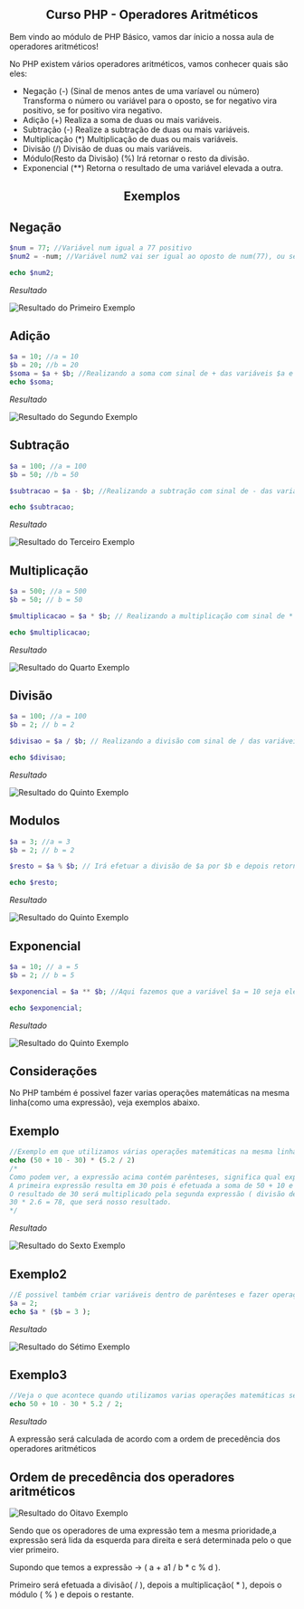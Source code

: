 <h2 align="center">
  Curso PHP - Operadores Aritméticos
</h2>

<p>Bem vindo ao módulo de PHP Básico, vamos dar ínicio a nossa aula de operadores aritméticos!</p>

<p>No PHP existem vários operadores aritméticos, vamos conhecer quais são eles: <p>

- Negação (-) (Sinal de menos antes de uma varíavel ou número) Transforma o número ou variável para o oposto, se for negativo vira positivo, se for positivo vira negativo.
- Adição (+) Realiza a soma de duas ou mais variáveis.
- Subtração (-) Realize a subtração de duas ou mais variáveis.
- Multiplicação (\*) Multiplicação de duas ou mais variáveis.
- Divisão (/) Divisão de duas ou mais variáveis.
- Módulo(Resto da Divisão) (%) Irá retornar o resto da divisão.
- Exponencial (\*\*) Retorna o resultado de uma variável elevada a outra.

<h2 align="center">
 Exemplos
</h2>

## Negação

```php
$num = 77; //Variável num igual a 77 positivo
$num2 = -num; //Variável num2 vai ser igual ao oposto de num(77), ou seja, 77 negativo

echo $num2;

```

_Resultado_

![Resultado do Primeiro Exemplo](https://i.imgur.com/psc0HNb.png)

## Adição

```php
$a = 10; //a = 10
$b = 20; //b = 20
$soma = $a + $b; //Realizando a soma com sinal de + das variáveis $a e $b
echo $soma;
```

_Resultado_

![Resultado do Segundo Exemplo](https://i.imgur.com/3xzkKeP.png)

## Subtração

```php
$a = 100; //a = 100
$b = 50; //b = 50

$subtracao = $a - $b; //Realizando a subtração com sinal de - das variáveis $a e $b

echo $subtracao;

```

_Resultado_

![Resultado do Terceiro Exemplo](https://i.imgur.com/o3SwzcD.png)

## Multiplicação

```php
$a = 500; //a = 500
$b = 50; // b = 50

$multiplicacao = $a * $b; // Realizando a multiplicação com sinal de * das variáveis $a e $b

echo $multiplicacao;

```

_Resultado_

![Resultado do Quarto Exemplo](https://i.imgur.com/2tT9tY5.png)

## Divisão

```php
$a = 100; //a = 100
$b = 2; // b = 2

$divisao = $a / $b; // Realizando a divisão com sinal de / das variáveis $a e $b

echo $divisao;

```

_Resultado_

![Resultado do Quinto Exemplo](https://i.imgur.com/NFIjLcW.png)

## Modulos

```php
$a = 3; //a = 3
$b = 2; // b = 2

$resto = $a % $b; // Irá efetuar a divisão de $a por $b e depois retornar o resto da divisão

echo $resto;

```

_Resultado_

![Resultado do Quinto Exemplo](https://i.imgur.com/TBtUD1x.png)

## Exponencial

```php
$a = 10; // a = 5
$b = 2; // b = 5

$exponencial = $a ** $b; //Aqui fazemos que a variável $a = 10 seja elevada a $b = 2, ou seja, 10x10 = 100

echo $exponencial;

```

_Resultado_

![Resultado do Quinto Exemplo](https://i.imgur.com/3i83LR3.png)

## Considerações

<p>No PHP também é possivel fazer varias operações matemáticas na mesma linha(como uma expressão), veja exemplos abaixo.</p>

## Exemplo

```php
//Exemplo em que utilizamos várias operações matemáticas na mesma linha
echo (50 + 10 - 30) * (5.2 / 2)
/*
Como podem ver, a expressão acima contém parênteses, significa qual expressão será executada primeiro.
A primeira expressão resulta em 30 pois é efetuada a soma de 50 + 10 e depois a subtração de - 30.
O resultado de 30 será multiplicado pela segunda expressão ( divisão de 5.2 / 2 ) que é igual a (2.6).
30 * 2.6 = 78, que será nosso resultado.
*/
```

_Resultado_

![Resultado do Sexto Exemplo](https://i.imgur.com/SGW4rSH.png)

## Exemplo2

```php
//É possivel também criar variáveis dentro de parênteses e fazer operações com a mesma.
$a = 2;
echo $a * ($b = 3 );
```

_Resultado_

![Resultado do Sétimo Exemplo](https://i.imgur.com/rn8oTN7.png)

## Exemplo3

```php
//Veja o que acontece quando utilizamos varias operações matemáticas sem parênteses:
echo 50 + 10 - 30 * 5.2 / 2;

```

_Resultado_

<p>A expressão será calculada de acordo com a ordem de precedência dos operadores aritméticos</p>

## Ordem de precedência dos operadores aritméticos

![Resultado do Oitavo Exemplo](https://i.imgur.com/S8RXKIc.png)

Sendo que os operadores de uma expressão tem a mesma prioridade,a expressão será lida da esquerda para direita e será determinada pelo o que vier primeiro.

Supondo que temos a expressão -> ( a + a1 / b \* c % d ).

Primeiro será efetuada a divisão( / ), depois a multiplicação( \* ), depois o módulo ( % ) e depois o restante.
